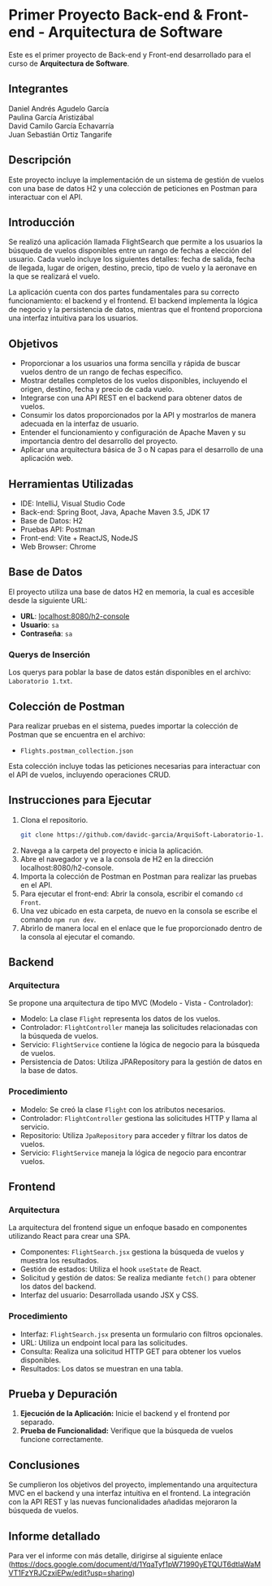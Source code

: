 # Primer Proyecto Back-end & Front-end - Arquitectura de Software

Este es el primer proyecto de Back-end y Front-end desarrollado para el curso de **Arquitectura de Software**.

## Integrantes

Daniel Andrés Agudelo García  
Paulina García Aristizábal  
David Camilo García Echavarría  
Juan Sebastián Ortiz Tangarife  

## Descripción

Este proyecto incluye la implementación de un sistema de gestión de vuelos con una base de datos H2 y una colección de peticiones en Postman para interactuar con el API.

## Introducción

Se realizó una aplicación llamada FlightSearch que permite a los usuarios la búsqueda de vuelos disponibles entre un rango de fechas a elección del usuario. Cada vuelo incluye los siguientes detalles: fecha de salida, fecha de llegada, lugar de origen, destino, precio, tipo de vuelo y la aeronave en la que se realizará el vuelo.

La aplicación cuenta con dos partes fundamentales para su correcto funcionamiento: el backend y el frontend. El backend implementa la lógica de negocio y la persistencia de datos, mientras que el frontend proporciona una interfaz intuitiva para los usuarios.

## Objetivos

- Proporcionar a los usuarios una forma sencilla y rápida de buscar vuelos dentro de un rango de fechas específico.
- Mostrar detalles completos de los vuelos disponibles, incluyendo el origen, destino, fecha y precio de cada vuelo.
- Integrarse con una API REST en el backend para obtener datos de vuelos.
- Consumir los datos proporcionados por la API y mostrarlos de manera adecuada en la interfaz de usuario.
- Entender el funcionamiento y configuración de Apache Maven y su importancia dentro del desarrollo del proyecto.
- Aplicar una arquitectura básica de 3 o N capas para el desarrollo de una aplicación web.

## Herramientas Utilizadas

- IDE: IntelliJ, Visual Studio Code
- Back-end: Spring Boot, Java, Apache Maven 3.5, JDK 17
- Base de Datos: H2
- Pruebas API: Postman
- Front-end: Vite + ReactJS, NodeJS
- Web Browser: Chrome

## Base de Datos

El proyecto utiliza una base de datos H2 en memoria, la cual es accesible desde la siguiente URL:
- **URL**: [localhost:8080/h2-console](http://localhost:8080/h2-console/)
- **Usuario**: `sa`
- **Contraseña**: `sa`

### Querys de Inserción

Los querys para poblar la base de datos están disponibles en el archivo: `Laboratorio 1.txt`.

## Colección de Postman

Para realizar pruebas en el sistema, puedes importar la colección de Postman que se encuentra en el archivo:
- `Flights.postman_collection.json`

Esta colección incluye todas las peticiones necesarias para interactuar con el API de vuelos, incluyendo operaciones CRUD.

## Instrucciones para Ejecutar

1. Clona el repositorio.
   ```bash
   git clone https://github.com/davidc-garcia/ArquiSoft-Laboratorio-1.git
2. Navega a la carpeta del proyecto e inicia la aplicación.
3. Abre el navegador y ve a la consola de H2 en la dirección localhost:8080/h2-console.
4. Importa la colección de Postman en Postman para realizar las pruebas en el API.
5. Para ejecutar el front-end: Abrir la consola, escribir el comando `cd Front`.
6. Una vez ubicado en esta carpeta, de nuevo en la consola se escribe el comando `npm run dev`.
7. Abrirlo de manera local en el enlace que le fue proporcionado dentro de la consola al ejecutar el comando.

## Backend

### Arquitectura

Se propone una arquitectura de tipo MVC (Modelo - Vista - Controlador):

- Modelo: La clase `Flight` representa los datos de los vuelos.
- Controlador: `FlightController` maneja las solicitudes relacionadas con la búsqueda de vuelos.
- Servicio: `FlightService` contiene la lógica de negocio para la búsqueda de vuelos.
- Persistencia de Datos: Utiliza JPARepository para la gestión de datos en la base de datos.

### Procedimiento
- Modelo: Se creó la clase `Flight` con los atributos necesarios.
- Controlador: `FlightController` gestiona las solicitudes HTTP y llama al servicio.
- Repositorio: Utiliza `JpaRepository` para acceder y filtrar los datos de vuelos.
- Servicio: `FlightService` maneja la lógica de negocio para encontrar vuelos.

## Frontend

### Arquitectura

La arquitectura del frontend sigue un enfoque basado en componentes utilizando React para crear una SPA.

- Componentes: `FlightSearch.jsx` gestiona la búsqueda de vuelos y muestra los resultados.
- Gestión de estados: Utiliza el hook `useState` de React.
- Solicitud y gestión de datos: Se realiza mediante `fetch()` para obtener los datos del backend.
- Interfaz del usuario: Desarrollada usando JSX y CSS.

### Procedimiento

- Interfaz: `FlightSearch.jsx` presenta un formulario con filtros opcionales.
- URL: Utiliza un endpoint local para las solicitudes.
- Consulta: Realiza una solicitud HTTP GET para obtener los vuelos disponibles.
- Resultados: Los datos se muestran en una tabla.

## Prueba y Depuración

1. **Ejecución de la Aplicación:** Inicie el backend y el frontend por separado.
2. **Prueba de Funcionalidad:** Verifique que la búsqueda de vuelos funcione correctamente.


## Conclusiones

Se cumplieron los objetivos del proyecto, implementando una arquitectura MVC en el backend y una interfaz intuitiva en el frontend. La integración con la API REST y las nuevas funcionalidades añadidas mejoraron la búsqueda de vuelos.

## Informe detallado

Para ver el informe con más detalle, dirigirse al siguiente enlace (https://docs.google.com/document/d/1YqaTyf1pW71990yETQUT6dtIaWaMVT1FzYRJCzxiEPw/edit?usp=sharing)
